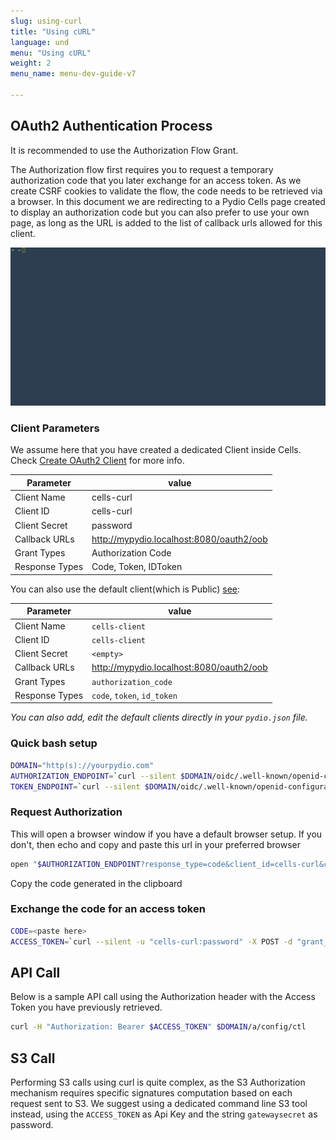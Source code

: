 ```yaml
---
slug: using-curl
title: "Using cURL"
language: und
menu: "Using cURL"
weight: 2
menu_name: menu-dev-guide-v7

---
```

## OAuth2 Authentication Process

It is recommended to use the Authorization Flow Grant.

The Authorization flow first requires you to request a temporary authorization code that you later exchange for an access token. As we create CSRF cookies to validate the flow, the code needs to be retrieved via a browser. In this document we are redirecting to a Pydio Cells page created to display an authorization code but you can also prefer to use your own page, as long as the URL is added to the list of callback urls allowed for this client.

![](../../images/0_introduction/curl/authentication.gif)

### Client Parameters

We assume here that you have created a dedicated Client inside Cells. Check [Create OAuth2 Client](https://docs.pydio.com/cells-v4/developer-guide/introduction/authentication/) for more info.

| Parameter      | value                                    |
| -------------- | ---------------------------------------- |
| Client Name    | cells-curl                               |
| Client ID      | cells-curl                               |
| Client Secret  | password                                 |
| Callback URLs  | http://mypydio.localhost:8080/oauth2/oob |
| Grant Types    | Authorization Code                       |
| Response Types | Code, Token, IDToken                     |

You can also use the default client(which is Public) [see](https://docs.pydio.com/cells-v4/developer-guide/introduction/authentication/):

| Parameter      | value                                    |
| -------------- | ---------------------------------------- |
| Client Name    | `cells-client`                           |
| Client ID      | `cells-client`                           |
| Client Secret  | `<empty>`                                |
| Callback URLs  | http://mypydio.localhost:8080/oauth2/oob |
| Grant Types    | `authorization_code`                     |
| Response Types | `code`, `token`, `id_token`              |

_You can also add, edit the default clients directly in your `pydio.json` file._

### Quick bash setup

```sh
DOMAIN="http(s)://yourpydio.com"
AUTHORIZATION_ENDPOINT=`curl --silent $DOMAIN/oidc/.well-known/openid-configuration | jq --raw-output '.authorization_endpoint'`
TOKEN_ENDPOINT=`curl --silent $DOMAIN/oidc/.well-known/openid-configuration | jq --raw-output '.token_endpoint'`
```

### Request Authorization

This will open a browser window if you have a default browser setup. If you don't, then echo and copy and paste this url in your preferred browser

```sh
open "$AUTHORIZATION_ENDPOINT?response_type=code&client_id=cells-curl&cells_secret=password&redirect_uri=$DOMAIN/oauth2/oob&state=12345678"
```

Copy the code generated in the clipboard

### Exchange the code for an access token

```sh
CODE=<paste here>
ACCESS_TOKEN=`curl --silent -u "cells-curl:password" -X POST -d "grant_type=authorization_code&code=$CODE&redirect_uri=$DOMAIN/oauth2/oob" $TOKEN_ENDPOINT | jq --raw-output '.access_token'`
```

## API Call

Below is a sample API call using the Authorization header with the Access Token you have previously retrieved.

```sh
curl -H "Authorization: Bearer $ACCESS_TOKEN" $DOMAIN/a/config/ctl
```

## S3 Call

Performing S3 calls using curl is quite complex, as the S3 Authorization mechanism requires specific signatures computation based on each request sent to S3. We suggest using a dedicated command line S3 tool instead, using the `ACCESS_TOKEN` as Api Key and the string `gatewaysecret` as password.
